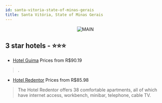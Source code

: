```yaml
---
id: santa-vitoria-state-of-minas-gerais
title: Santa Vitória, State of Minas Gerais
---
```


<center><img src="https://static.hotelurbano.com/reservas/prod0/10/10688/5d5343e88b7c1_hotel-guima.jpg" alt="MAIN" /></center>


##  3 star hotels - ⭐️⭐️⭐️

-    [Hotel Guima](https://us.hurb.com/hotels/santa-vitoria/hotel-guima-10688?cmp=18055) Prices from R$90.19
   > .
-    [Hotel Redentor](https://us.hurb.com/hotels/santa-vitoria/hotel-redentor-11545?cmp=18055) Prices from R$85.98
   > The Hotel Redentor offers 38 comfortable apartments, all of which have internet access, workbench, minibar, telephone, cable TV.
